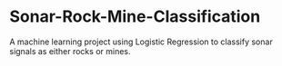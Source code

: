 # Sonar-Rock-Mine-Classification
A machine learning project using Logistic Regression to classify sonar signals as either rocks or mines.
